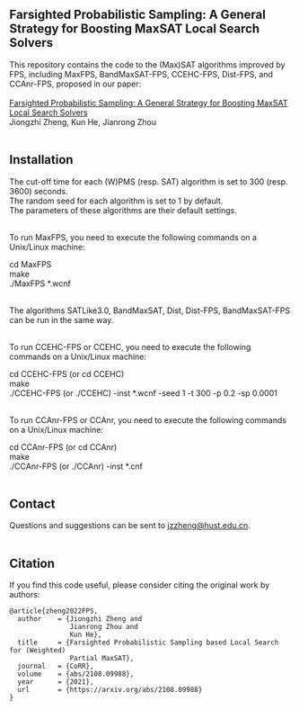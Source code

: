 Farsighted Probabilistic Sampling: A General Strategy for Boosting MaxSAT Local Search Solvers
----
This repository contains the code to the (Max)SAT algorithms improved by FPS, including MaxFPS, BandMaxSAT-FPS, CCEHC-FPS, Dist-FPS, and CCAnr-FPS, proposed in our paper: <br> <br>
[Farsighted Probabilistic Sampling: A General Strategy for Boosting MaxSAT Local Search Solvers](https://arxiv.org/abs/2108.09988#) <br>
Jiongzhi Zheng, Kun He, Jianrong Zhou <br> <br>

Installation
----
The cut-off time for each (W)PMS (resp. SAT) algorithm is set to 300 (resp. 3600) seconds. <br>
The random seed for each algorithm is set to 1 by default. <br>
The parameters of these algorithms are their default settings. <br> <br>

To run MaxFPS, you need to execute the following commands on a Unix/Linux machine: <br>

cd MaxFPS <br>
make <br>
./MaxFPS *.wcnf <br> <br>

The algorithms SATLike3.0, BandMaxSAT, Dist, Dist-FPS, BandMaxSAT-FPS can be run in the same way. <br> <br>

To run CCEHC-FPS or CCEHC, you need to execute the following commands on a Unix/Linux machine: <br>

cd CCEHC-FPS (or cd CCEHC) <br>
make <br>
./CCEHC-FPS (or ./CCEHC) -inst *.wcnf -seed 1 -t 300 -p 0.2 -sp 0.0001 <br> <br>

To run CCAnr-FPS or CCAnr, you need to execute the following commands on a Unix/Linux machine: <br>

cd CCAnr-FPS (or cd CCAnr) <br>
make <br>
./CCAnr-FPS (or ./CCAnr) -inst *.cnf <br> <br>

Contact
----
Questions and suggestions can be sent to jzzheng@hust.edu.cn. <br> <br>

Citation
----
If you find this code useful, please consider citing the original work by authors: <br>
```
@article{zheng2022FPS,
  author    = {Jiongzhi Zheng and
               Jianrong Zhou and
               Kun He},
  title     = {Farsighted Probabilistic Sampling based Local Search for (Weighted)
               Partial MaxSAT},
  journal   = {CoRR},
  volume    = {abs/2108.09988},
  year      = {2021},
  url       = {https://arxiv.org/abs/2108.09988}
}
```
